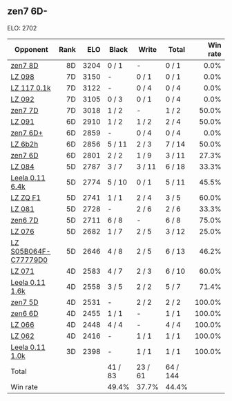 ## zen7 6D- ##

ELO: 2702

Opponent | Rank | ELO | Black | Write | Total | Win rate
---------|-----:|----:|-------|-------|-------|-------:
[zen7 8D](zen7%208D.md) | 8D | 3204 | 0 / 1 | - | 0 / 1 | 0.0%
[LZ 098](LZ%20098.md) | 7D | 3150 | - | 0 / 1 | 0 / 1 | 0.0%
[LZ 117 0.1k](LZ%20117%200.1k.md) | 7D | 3122 | - | 0 / 4 | 0 / 4 | 0.0%
[LZ 092](LZ%20092.md) | 7D | 3105 | 0 / 3 | 0 / 1 | 0 / 4 | 0.0%
[zen7 7D](zen7%207D.md) | 7D | 3018 | 1 / 2 | - | 1 / 2 | 50.0%
[LZ 091](LZ%20091.md) | 6D | 2910 | 1 / 2 | 1 / 2 | 2 / 4 | 50.0%
[zen7 6D+](zen7%206D+.md) | 6D | 2859 | - | 0 / 4 | 0 / 4 | 0.0%
[LZ 6b2h](LZ%206b2h.md) | 6D | 2856 | 5 / 11 | 2 / 3 | 7 / 14 | 50.0%
[zen7 6D](zen7%206D.md) | 6D | 2801 | 2 / 2 | 1 / 9 | 3 / 11 | 27.3%
[LZ 084](LZ%20084.md) | 5D | 2787 | 3 / 7 | 3 / 11 | 6 / 18 | 33.3%
[Leela 0.11 6.4k](Leela%200.11%206.4k.md) | 5D | 2774 | 5 / 10 | 0 / 1 | 5 / 11 | 45.5%
[LZ ZQ F1](LZ%20ZQ%20F1.md) | 5D | 2741 | 1 / 1 | 2 / 4 | 3 / 5 | 60.0%
[LZ 081](LZ%20081.md) | 5D | 2728 | - | 2 / 6 | 2 / 6 | 33.3%
[zen6 7D](zen6%207D.md) | 5D | 2711 | 6 / 8 | - | 6 / 8 | 75.0%
[LZ 076](LZ%20076.md) | 5D | 2682 | 1 / 7 | 2 / 5 | 3 / 12 | 25.0%
[LZ S05B064F-C77779D0](LZ%20S05B064F-C77779D0.md) | 5D | 2646 | 4 / 8 | 2 / 5 | 6 / 13 | 46.2%
[LZ 071](LZ%20071.md) | 4D | 2583 | 4 / 7 | 2 / 3 | 6 / 10 | 60.0%
[Leela 0.11 1.6k](Leela%200.11%201.6k.md) | 4D | 2558 | 3 / 5 | 2 / 2 | 5 / 7 | 71.4%
[zen7 5D](zen7%205D.md) | 4D | 2531 | - | 2 / 2 | 2 / 2 | 100.0%
[zen6 6D](zen6%206D.md) | 4D | 2455 | 1 / 1 | - | 1 / 1 | 100.0%
[LZ 066](LZ%20066.md) | 4D | 2448 | 4 / 4 | - | 4 / 4 | 100.0%
[LZ 062](LZ%20062.md) | 4D | 2416 | - | 1 / 1 | 1 / 1 | 100.0%
[Leela 0.11 1.0k](Leela%200.11%201.0k.md) | 3D | 2398 | - | 1 / 1 | 1 / 1 | 100.0%
Total | | | 41 / 83 | 23 / 61 | 64 / 144 | 
Win rate| | | 49.4% | 37.7% | 44.4% | 
